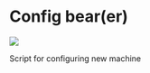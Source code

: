 # Config bear(er)

![](https://25.media.tumblr.com/626c22273185a0c42ca4f0049936c309/tumblr_mtm0u0THls1r1ygz1o3_250.gif)

Script for configuring new machine
